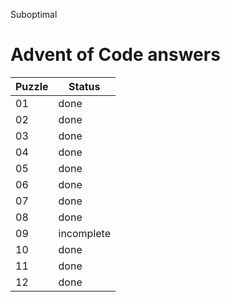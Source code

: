 Suboptimal

# Advent of Code answers

| Puzzle | Status |
| ------------- | ------------- |
| 01  | done |
| 02  | done |
| 03  | done |
| 04  | done |
| 05  | done |
| 06  | done |
| 07  | done |
| 08  | done |
| 09  | incomplete |
| 10  | done |
| 11  | done |
| 12  | done |
